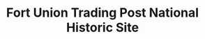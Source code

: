 ---
layout: repo
title: "Fort Union Trading Post National Historic Site"
id: 6486
permalink: repos/6486/
---